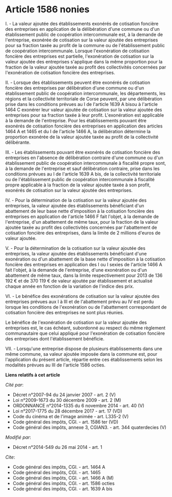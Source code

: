 # Article 1586 nonies

I. - La valeur ajoutée des établissements exonérés de cotisation foncière des entreprises en application de la délibération
d'une commune ou d'un établissement public de coopération intercommunale est, à la demande de l'entreprise, exonérée de
cotisation sur la valeur ajoutée des entreprises pour sa fraction taxée au profit de la commune ou de l'établissement public
de coopération intercommunale. Lorsque l'exonération de cotisation foncière des entreprises est partielle, l'exonération de
cotisation sur la valeur ajoutée des entreprises s'applique dans la même proportion pour la fraction de la valeur ajoutée
taxée au profit des collectivités concernées par l'exonération de cotisation foncière des entreprises. 

II. - Lorsque des établissements peuvent être exonérés de cotisation foncière des entreprises par délibération d'une commune
ou d'un établissement public de coopération intercommunale, les départements, les régions et la collectivité territoriale de
Corse peuvent, par une délibération prise dans les conditions prévues au I de l'article 1639 A bisou à l'article 1464 C
exonérer leur valeur ajoutée de cotisation sur la valeur ajoutée des entreprises pour sa fraction taxée à leur profit.
L'exonération est applicable à la demande de l'entreprise. Pour les établissements pouvant être exonérés de cotisation
foncière des entreprises en application des articles 1464 A et 1465 et du I de l'article 1466 A, la délibération détermine la
proportion exonérée de la valeur ajoutée taxée au profit de la collectivité délibérante. 

III. - Les établissements pouvant être exonérés de cotisation foncière des entreprises en l'absence de délibération contraire
d'une commune ou d'un établissement public de coopération intercommunale à fiscalité propre sont, à la demande de
l'entreprise et sauf délibération contraire, prise dans les conditions prévues au I de l'article 1639 A bis, de la
collectivité territoriale ou de l'établissement public de coopération intercommunale à fiscalité propre applicable à la
fraction de la valeur ajoutée taxée à son profit, exonérés de cotisation sur la valeur ajoutée des entreprises. 

IV. - Pour la détermination de la cotisation sur la valeur ajoutée des entreprises, la valeur ajoutée des établissements
bénéficiant d'un abattement de leur base nette d'imposition à la cotisation foncière des entreprises en application de
l'article 1466 F fait l'objet, à la demande de l'entreprise, d'un abattement de même taux, pour la fraction de la valeur
ajoutée taxée au profit des collectivités concernées par l'abattement de cotisation foncière des entreprises, dans la limite
de 2 millions d'euros de valeur ajoutée. 

V. - Pour la détermination de la cotisation sur la valeur ajoutée des entreprises, la valeur ajoutée des établissements
bénéficiant d'une exonération ou d'un abattement de la base nette d'imposition à la cotisation foncière des entreprises en
application des I ou I sexies de l'article 1466 A fait l'objet, à la demande de l'entreprise, d'une exonération ou d'un
abattement de même taux, dans la limite respectivement pour 2013 de 136 192 € et de 370 119 € de valeur ajoutée par
établissement et actualisé chaque année en fonction de la variation de l'indice des prix. 

VI. - Le bénéfice des exonérations de cotisation sur la valeur ajoutée des entreprises prévues aux I à III et de l'abattement
prévu au IV est perdu lorsque les conditions de l'exonération ou de l'abattement correspondant de cotisation foncière des
entreprises ne sont plus réunies. 

Le bénéfice de l'exonération de cotisation sur la valeur ajoutée des entreprises est, le cas échéant, subordonné au respect
du même règlement communautaire que celui appliqué pour l'exonération de cotisation foncière des entreprises dont
l'établissement bénéficie. 

VII. - Lorsqu'une entreprise dispose de plusieurs établissements dans une même commune, sa valeur ajoutée imposée dans la
commune est, pour l'application du présent article, répartie entre ces établissements selon les modalités prévues au III de
l'article 1586 octies.

**Liens relatifs à cet article**

_Cité par_:

  - Décret n°2007-94 du 24 janvier 2007 - art. 2 (V)
  - Loi n°2009-1673 du 30 décembre 2009 - art. 2 (M)
  - ORDONNANCE n°2014-1335 du 6 novembre 2014 - art. 40 (V)
  - Loi n°2017-1775 du 28 décembre 2017 - art. 17 (VD)
  - Code du cinéma et de l'image animée - art. L335-2 (V)
  - Code général des impôts, CGI. - art. 1586 ter (VD)
  - Code général des impôts, annexe 3, CGIAN3. - art. 344 quaterdecies (V)

_Modifié par_:

  - Décret n°2014-549 du 26 mai 2014 - art. 1

_Cite_:

  - Code général des impôts, CGI. - art. 1464 A
  - Code général des impôts, CGI. - art. 1465
  - Code général des impôts, CGI. - art. 1466 A (M)
  - Code général des impôts, CGI. - art. 1586 octies
  - Code général des impôts, CGI. - art. 1639 A bis
